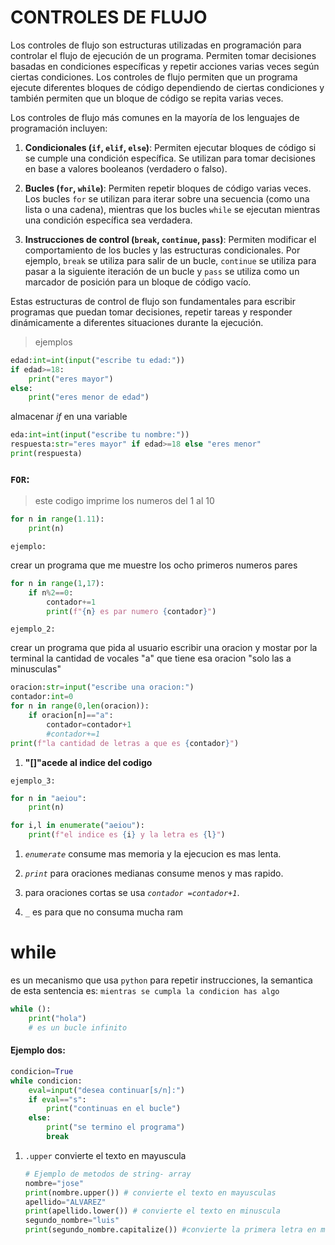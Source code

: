 # CONTROLES DE FLUJO
Los controles de flujo son estructuras utilizadas en programación para controlar el flujo de ejecución de un programa. Permiten tomar decisiones basadas en condiciones específicas y repetir acciones varias veces según ciertas condiciones. Los controles de flujo permiten que un programa ejecute diferentes bloques de código dependiendo de ciertas condiciones y también permiten que un bloque de código se repita varias veces.

Los controles de flujo más comunes en la mayoría de los lenguajes de programación incluyen:

1. **Condicionales (`if`, `elif`, `else`)**: Permiten ejecutar bloques de código si se cumple una condición específica. Se utilizan para tomar decisiones en base a valores booleanos (verdadero o falso).

2. **Bucles (`for`, `while`)**: Permiten repetir bloques de código varias veces. Los bucles `for` se utilizan para iterar sobre una secuencia (como una lista o una cadena), mientras que los bucles `while` se ejecutan mientras una condición específica sea verdadera.

3. **Instrucciones de control (`break`, `continue`, `pass`)**: Permiten modificar el comportamiento de los bucles y las estructuras condicionales. Por ejemplo, `break` se utiliza para salir de un bucle, `continue` se utiliza para pasar a la siguiente iteración de un bucle y `pass` se utiliza como un marcador de posición para un bloque de código vacío.

Estas estructuras de control de flujo son fundamentales para escribir programas que puedan tomar decisiones, repetir tareas y responder dinámicamente a diferentes situaciones durante la ejecución.
> ejemplos
```python
edad:int=int(input("escribe tu edad:"))
if edad>=18:
    print("eres mayor")
else:
    print("eres menor de edad")
```
almacenar *if* en una variable 
```python
eda:int=int(input("escribe tu nombre:"))
respuesta:str="eres mayor" if edad>=18 else "eres menor"
print(respuesta)
```

###  `FOR`:
> este codigo imprime los numeros del 1 al 10
```python
for n in range(1.11):
    print(n)
```
`ejemplo:`

 crear un programa que me muestre los ocho primeros numeros pares
```python
for n in range(1,17):
    if n%2==0:
        contador+=1
        print(f"{n} es par numero {contador}")
```
`ejemplo_2:`

crear un programa que pida al usuario escribir una oracion y mostar por la terminal la cantidad de vocales "a" que tiene esa oracion "solo las a minusculas"
```python
oracion:str=input("escribe una oracion:")
contador:int=0
for n in range(0,len(oracion)):
    if oracion[n]=="a":
        contador=contador+1
        #contador+=1
print(f"la cantidad de letras a que es {contador}")
```
1. **"[]"acede al indice del codigo**

`ejemplo_3:`
```python
for n in "aeiou":
    print(n)

for i,l in enumerate("aeiou"):
    print(f"el indice es {i} y la letra es {l}")
```
1. *`enumerate`* consume mas memoria y la ejecucion es mas lenta.

2. *`print`* para oraciones medianas consume menos y mas rapido.

3. para oraciones cortas se usa *`contador =contador+1`*.

4. *`_`* es para que no consuma mucha ram

# while 

es un mecanismo que usa `python` para repetir instrucciones, la semantica de esta sentencia es: `mientras se cumpla la condicion has algo`
```python
while ():
    print("hola")
    # es un bucle infinito
```
#### Ejemplo dos:
```python
condicion=True
while condicion:
    eval=input("desea continuar[s/n]:")
    if eval=="s":
        print("continuas en el bucle")
    else:
        print("se termino el programa")
        break
```
1. `.upper` convierte el texto en mayuscula
   ```python
   # Ejemplo de metodos de string- array
   nombre="jose"
   print(nombre.upper()) # convierte el texto en mayusculas
   apellido="ALVAREZ"
   print(apellido.lower()) # convierte el texto en minuscula
   segundo_nombre="luis"
   print(segundo_nombre.capitalize()) #convierte la primera letra en mayuscula
   ```
   